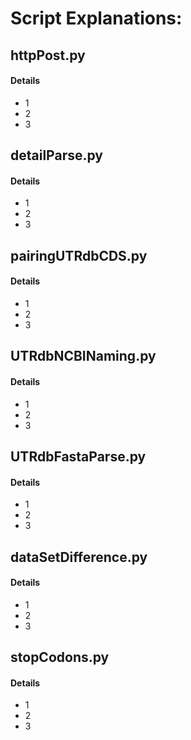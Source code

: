 # Script Explanations:
## httpPost.py
#### Details
- 1
- 2
- 3

## detailParse.py
#### Details
- 1
- 2
- 3

## pairingUTRdbCDS.py
#### Details
- 1
- 2
- 3

## UTRdbNCBINaming.py
#### Details
- 1
- 2
- 3

## UTRdbFastaParse.py
#### Details
- 1
- 2
- 3

## dataSetDifference.py
#### Details
- 1
- 2
- 3

## stopCodons.py
#### Details
- 1
- 2
- 3
